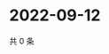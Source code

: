 # 2022-09-12

共 0 条

<!-- BEGIN WEIBO -->
<!-- 最后更新时间 Mon Sep 12 2022 06:01:15 GMT+0800 (China Standard Time) -->

<!-- END WEIBO -->
